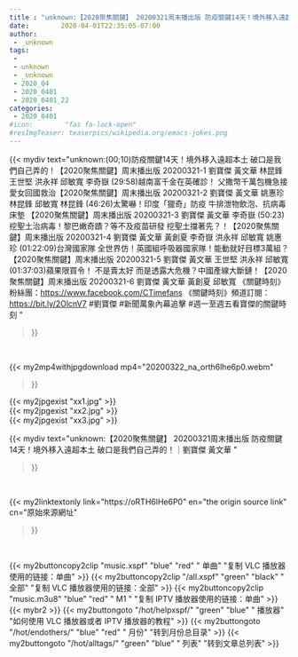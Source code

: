 ```yaml
---
title : "unknown:【2020聚焦關鍵】 20200321周末播出版 防疫關鍵14天！境外移入遠超本土 破口是我們自己弄的！｜劉寶傑 黃文華 "
date:        2020-04-01T22:35:05-07:00
author:
 - _unknown
tags:
 - 
 - unknown
 - _unknown
 - 2020_04
 - 2020_0401
 - 2020_0401_22
categories:
 - 2020_0401
#icon:        "fas fa-lock-open"
#resImgTeaser: teaserpics/wikipedia.org/emacs-jokes.png
---
```







{{< mydiv text="unknown:(00;10)防疫關鍵14天！境外移入遠超本土 破口是我們自己弄的！【2020聚焦關鍵】周末播出版 20200321-1 劉寶傑 黃文華 林昆鋒 王世堅 洪永祥 邱敏寬 李奇嶽  (29:58)越南富千金在英確診！ 父撒幣千萬包機急接愛女回國救治【2020聚焦關鍵】周末播出版 20200321-2 劉寶傑 黃文華 姚惠珍 林昆鋒 邱敏寬 林昆鋒  (46:26)太驚嚇！印度「獵奇」防疫 牛排泄物飲泡、抗病毒床墊 【2020聚焦關鍵】周末播出版 20200321-3 劉寶傑 黃文華 李奇嶽  (50:23)挖聖土治病毒！黎巴嫩奇蹟？等不及疫苗研發 挖聖土擋著先？！【2020聚焦關鍵】周末播出版 20200321-4 劉寶傑 黃文華 黃創夏 李奇嶽 洪永祥 邱敏寬 姚惠珍  (01:22:09)台灣國家隊 全世界仿！英國組呼吸器國家隊！能動就好目標3萬組？【2020聚焦關鍵】周末播出版 20200321-5 劉寶傑 黃文華 王世堅 洪永祥 邱敏寬  (01:37:03)蘋果限買令！ 不是賣太好 而是透露大危機？中國產線大斷鏈！【2020聚焦關鍵】周末播出版 20200321-6 劉寶傑 黃文華 黃創夏 邱敏寬  《關鍵時刻》粉絲團：https://www.facebook.com/CTimefans 《關鍵時刻》頻道訂閱：https://bit.ly/2OlcnV7  #劉寶傑 #新聞萬象內幕追擊 #週一至週五看寶傑的關鍵時刻 "
>}}
<br>


{{< my2mp4withjpgdownload mp4="20200322_na_orth6lhe6p0.webm"
>}}

{{< my2jpgexist "xx1.jpg" >}}<br>
{{< my2jpgexist "xx2.jpg" >}}<br>
{{< my2jpgexist "xx3.jpg" >}}<br>



{{< mydiv text="unknown:【2020聚焦關鍵】 20200321周末播出版 防疫關鍵14天！境外移入遠超本土 破口是我們自己弄的！｜劉寶傑 黃文華 "
>}}
<br>

{{< my2linktextonly link="https://oRTH6lHe6P0"
en="the origin source link" cn="原始來源網址"
>}}


<br>


{{< my2buttoncopy2clip "music.xspf"        "blue"   "red"    " 单曲"  "复制 VLC 播放器使用的链接：单曲" >}} {{< my2buttoncopy2clip "/all.xspf"         "green"  "black"  " 全部"  "复制 VLC 播放器使用的链接：全部" >}} {{< my2buttoncopy2clip "music.m3u8"        "blue"   "red"    " M1 "    "复制 IPTV 播放器使用的链接：单曲" >}} {{< mybr2 >}} {{< my2buttongoto      "/hot/helpxspf/"    "green"  "blue"   " 播放器" "如何使用 VLC 播放器或者 IPTV 播放器的教程" >}} {{< my2buttongoto      "/hot/endothers/"   "blue"   "red"    " 月份"   "转到月份总目录" >}} {{< my2buttongoto      "/hot/alltags/"     "green"  "blue"   " 列表"   "转到文章总列表" >}} 
